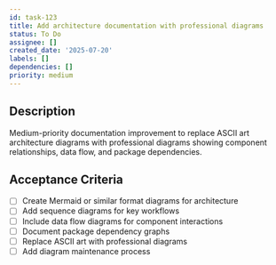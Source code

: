 ```yaml
---
id: task-123
title: Add architecture documentation with professional diagrams
status: To Do
assignee: []
created_date: '2025-07-20'
labels: []
dependencies: []
priority: medium
---
```


## Description

Medium-priority documentation improvement to replace ASCII art architecture diagrams with professional diagrams showing component relationships, data flow, and package dependencies.

## Acceptance Criteria

- [ ] Create Mermaid or similar format diagrams for architecture
- [ ] Add sequence diagrams for key workflows
- [ ] Include data flow diagrams for component interactions
- [ ] Document package dependency graphs
- [ ] Replace ASCII art with professional diagrams
- [ ] Add diagram maintenance process
